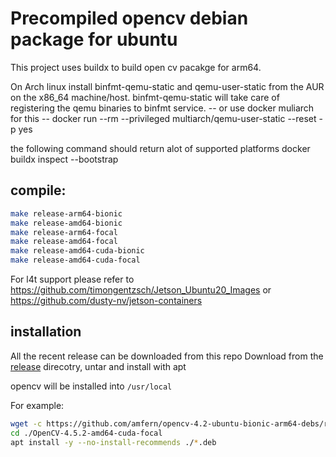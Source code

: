 # Precompiled opencv debian package for ubuntu

This project uses buildx to build open cv pacakge for arm64.

On Arch linux install binfmt-qemu-static and qemu-user-static from the AUR on the x86_64 machine/host. binfmt-qemu-static will take care of registering the qemu binaries to binfmt service.
-- or use docker muliarch for this --
docker run --rm --privileged multiarch/qemu-user-static --reset -p yes

the following command should return alot of supported platforms
docker buildx inspect --bootstrap

## compile:
```bash
make release-arm64-bionic
make release-amd64-bionic
make release-arm64-focal
make release-amd64-focal
make release-amd64-cuda-bionic
make release-amd64-cuda-focal
```
For l4t support please refer to https://github.com/timongentzsch/Jetson_Ubuntu20_Images or https://github.com/dusty-nv/jetson-containers

## installation
All the recent release can be downloaded from this repo 
Download from the [release](release) direcotry, untar and install with apt

opencv will be installed into `/usr/local`

For example:
```bash
wget -c https://github.com/amfern/opencv-4.2-ubuntu-bionic-arm64-debs/raw/master/release/OpenCV-4.5.2-amd64-cuda-focal.tar -O - | tar -x
cd ./OpenCV-4.5.2-amd64-cuda-focal
apt install -y --no-install-recommends ./*.deb
```
